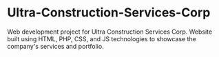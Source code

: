 # Ultra-Construction-Services-Corp
Web development project for Ultra Construction Services Corp. Website built using HTML, PHP, CSS, and JS technologies to showcase the company's services and portfolio.
